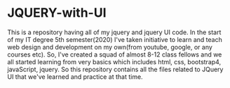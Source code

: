 # JQUERY-with-UI
This is a repository having all of my jquery and jquery UI code. In the start of my IT degree 5th semester(2020) I've taken initiative to learn and teach web design and development on my own(from youtube, google, or any courses etc). So, I've created a squad of almost 8-12 class fellows and we all started learning from very basics which includes html, css, bootstrap4, javaScript, jquery. So this repository contains all the files related to JQuery UI that we've learned and practice at that time.

